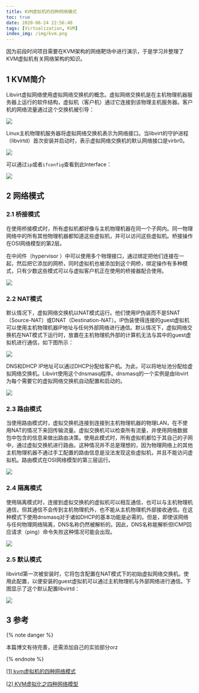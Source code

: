 ```yaml
---
title: KVM虚拟机的四种网络模式
toc: true
date: 2020-06-24 22:56:40
tags: [Virtualization, KVM]
index_img: /img/kvm.png
---
```


因为前段时间项目需要在KVM架构的网络靶场中进行演示，于是学习并整理了KVM虚拟机有关网络架构的知识。

<!--more-->

## 1 KVM简介

 Libvirt虚拟网络使用虚拟网络交换机的概念。虚拟网络交换机是在主机物理机器服务器上运行的软件结构，虚拟机（客户机）通过它连接到该物理主机服务器。客户机的网络流量通过这个交换机被引导： 

<img src="https://gitee.com/QGrain/picgo-bed/raw/master/img/20210121220618.png"/>

 Linux主机物理机服务器将虚拟网络交换机表示为网络接口。当libvirt的守护进程（libvirtd）首次安装并启动时，表示虚拟网络交换机的默认网络接口是virbr0。 

<img src="https://gitee.com/QGrain/picgo-bed/raw/master/img/20210121220706.png"/>

 可以通过`ip`或者`ifconfig`查看到此Interface： 

<img src="https://gitee.com/QGrain/picgo-bed/raw/master/img/20210126202816.png"/>

## 2 网络模式

### 2.1 桥接模式

在使用桥接模式时，所有虚拟机都好像与主机物理机器在同一个子网内。同一物理网络中的所有其他物理机器都知道这些虚拟机，并可以访问这些虚拟机。桥接操作在OSI网络模型的第2层。

在中间件（hypervisor ）中可以使用多个物理接口，通过绑定把他们连接在一起，然后把它添加的网桥，同时虚拟机也被添加到这个网桥，绑定操作有多种模式，只有少数这些模式可以与虚拟客户机正在使用的桥接器配合使用。 

<img src="https://gitee.com/QGrain/picgo-bed/raw/master/img/20210126203108.png"/>



### 2.2 NAT模式

默认情况下，虚拟网络交换机以NAT模式运行。他们使用IP伪装而不是SNAT（Source-NAT）或DNAT（Destination-NAT）。IP伪装使得连接的guest虚拟机可以使用主机物理机器IP地址与任何外部网络进行通信。默认情况下，虚拟网络交换机在NAT模式下运行时，放置在主机物理机外部的计算机无法与其中的guest虚拟机进行通信，如下图所示： 

<img src="https://gitee.com/QGrain/picgo-bed/raw/master/img/20210126203149.png"/>

DNS和DHCP
IP地址可以通过DHCP分配给客户机。为此，可以将地址池分配给虚拟网络交换机。Libvirt使用这个dnsmasq程序。dnsmasq的一个实例是由libvirt为每个需要它的虚拟网络交换机自动配置和启动的。 

<img src="https://gitee.com/QGrain/picgo-bed/raw/master/img/20210126204251.png"/>

### 2.3 路由模式

当使用路由模式时，虚拟交换机连接到连接到主机物理机器的物理LAN，在不使用NAT的情况下来回传输流量。虚拟交换机可以检查所有流量，并使用网络数据包中包含的信息来做出路由决策。使用此模式时，所有虚拟机都位于其自己的子网中，通过虚拟交换机进行路由。这种情况并不总是理想的，因为物理网络上的其他主机物理机器不通过手工配置的路由信息是没法发现这些虚拟机，并且不能访问虚拟机。路由模式在OSI网络模型的第三层运行。 

<img src="https://gitee.com/QGrain/picgo-bed/raw/master/img/20210126204315.png"/>

### 2.4 隔离模式

使用隔离模式时，连接到虚拟交换机的虚拟机可以相互通信，也可以与主机物理机通信，但其通信不会传到主机物理机外，也不能从主机物理机外部接收通信。在这种模式下使用dnsmasq对于诸如DHCP的基本功能是必需的。但是，即使该网络与任何物理网络隔离，DNS名称仍然被解析的。因此，DNS名称能解析但ICMP回应请求（ping）命令失败这种情况可能会出现。 

<img src="https://gitee.com/QGrain/picgo-bed/raw/master/img/20210126204331.png"/>

### 2.5 默认模式

libvirtd第一次被安装时，它将包含配置在NAT模式下的初始虚拟网络交换机。使用此配置，以便安装的guest虚拟机可以通过主机物理机与外部网络进行通信。下图显示了这个默认配置libvirtd： 

<img src="https://gitee.com/QGrain/picgo-bed/raw/master/img/20210126204455.png"/>

## 3 参考

 {% note danger %} 

本篇博文有待完善，还需添加自己的实验部分orz

 {% endnote %} 

[[1] kvm虚拟机的四种网络模式](https://blog.csdn.net/gsl371/article/details/78662258?ops_request_misc=%257B%2522request%255Fid%2522%253A%2522160750263919725271090221%2522%252C%2522scm%2522%253A%252220140713.130102334..%2522%257D&request_id=160750263919725271090221&biz_id=0&utm_medium=distribute.pc_search_result.none-task-blog-2~all~baidu_landing_v2~default-2-78662258.nonecase&utm_term=kvm%E8%99%9A%E6%8B%9F%E6%9C%BA%E7%BD%91%E7%BB%9C&spm=1018.2118.3001.4449)

[[2] KVM虚拟化之四种网络模型](https://blog.csdn.net/ccschan/article/details/88095718?utm_medium=distribute.pc_relevant.none-task-blog-BlogCommendFromMachineLearnPai2-13.control&depth_1-utm_source=distribute.pc_relevant.none-task-blog-BlogCommendFromMachineLearnPai2-13.control)